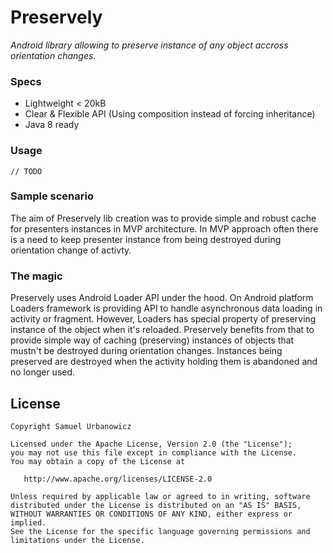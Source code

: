 # Preservely
_Android library allowing to preserve instance of any object accross orientation changes._

### Specs
* Lightweight < 20kB
* Clear & Flexible API (Using composition instead of forcing inheritance)
* Java 8 ready

### Usage
`// TODO`

### Sample scenario
The aim of Preservely lib creation was to provide simple and robust cache for presenters instances in MVP architecture. In MVP approach often there is a need to keep presenter instance from being destroyed during orientation change of activty. 

### The magic
Preservely uses Android Loader API under the hood. On Android platform Loaders framework is providing API to handle asynchronous data loading in activity or fragment. However, Loaders has special property of preserving instance of the object when it's reloaded. Preservely benefits from that to provide simple way of caching (preserving) instances of objects that mustn't be destroyed during orientation changes. Instances being preserved are destroyed when the activity holding them is  abandoned and no longer used.

## License
    Copyright Samuel Urbanowicz   
    
    Licensed under the Apache License, Version 2.0 (the "License");
    you may not use this file except in compliance with the License.
    You may obtain a copy of the License at
    
       http://www.apache.org/licenses/LICENSE-2.0
    
    Unless required by applicable law or agreed to in writing, software
    distributed under the License is distributed on an "AS IS" BASIS,
    WITHOUT WARRANTIES OR CONDITIONS OF ANY KIND, either express or implied.
    See the License for the specific language governing permissions and
    limitations under the License.

